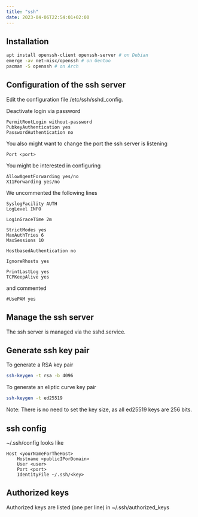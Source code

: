 ```yaml
---
title: "ssh"
date: 2023-04-06T22:54:01+02:00
---
```


## Installation

```bash
apt install openssh-client openssh-server # on Debian
emerge -av net-misc/openssh # on Gentoo
pacman -S openssh # on Arch
```

## Configuration of the ssh server

Edit the configuration file /etc/ssh/sshd_config.

Deactivate login via password

```
PermitRootLogin without-password
PubkeyAuthentication yes
PasswordAuthentication no
```

You also might want to change the port the ssh server is listening

```
Port <port>
```

You might be interested in configuring

```
AllowAgentForwarding yes/no
X11Forwarding yes/no
```

We uncommented the following lines

```
SyslogFacility AUTH
LogLevel INFO

LoginGraceTime 2m

StrictModes yes
MaxAuthTries 6
MaxSessions 10

HostbasedAuthentication no

IgnoreRhosts yes

PrintLastLog yes
TCPKeepAlive yes
```

and commented

```
#UsePAM yes
```


## Manage the ssh server

The ssh server is managed via the sshd.service.

## Generate ssh key pair

To generate a RSA key pair

```bash
ssh-keygen -t rsa -b 4096
```

To generate an eliptic curve key pair

```bash
ssh-keygen -t ed25519
```

Note: There is no need to set the key size, as all ed25519 keys are 256 bits.

## ssh config

~/.ssh/config looks like

```
Host <yourNameForTheHost>
	Hostname <publicIPorDomain>
	User <user>
	Port <port>
	IdentityFile ~/.ssh/<key>
```

## Authorized keys

Authorized keys are listed (one per line) in ~/.ssh/authorized_keys
